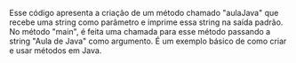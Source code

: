 Esse código apresenta a criação de um método chamado "aulaJava" que recebe uma string como parâmetro e imprime essa string na saída padrão. No método "main", é feita uma chamada para esse método passando a string "Aula de Java" como argumento. É um exemplo básico de como criar e usar métodos em Java.